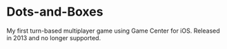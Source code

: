 Dots-and-Boxes
==============

My first turn-based multiplayer game using Game Center for iOS. Released in 2013 and no longer supported.
